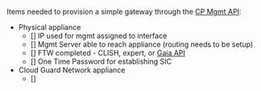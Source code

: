 Items needed to provision a simple gateway through the [CP Mgmt API](https://sc1.checkpoint.com/documents/latest/APIs/index.html):
- Physical appliance
    - [] IP used for mgmt assigned to interface
    - [] Mgmt Server able to reach appliance (routing needs to be setup)
    - [] FTW completed - CLISH, expert, or [Gaia API](https://sc1.checkpoint.com/documents/latest/GaiaAPIs/index.html)
    - [] One Time Password for establishing SIC
- Cloud Guard Network appliance
    - [] 